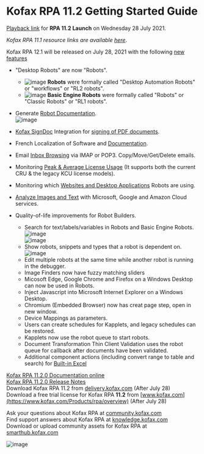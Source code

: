 # Kofax RPA 11.2 Getting Started Guide

[Playback link](https://event.on24.com/wcc/r/3318568/3A3A47AB1937E08939DA181B20962FB8/2711588) for **RPA 11.2 Launch** on Wednesday 28 July 2021.  
 
*Kofax RPA 11.1 resource links are available [here](https://github.com/KofaxRPA/RPA-11.1#readme)*.  

Kofax RPA 12.1 will be released on July 28, 2021 with the following [new features](https://docshield.kofax.com/RPA/en_US/11.2.0_ea1ydbmwk9/help/rpa_rn/rpa_releasenotes/c_newfeatures.html)  
* "Desktop Robots" are now "Robots".
  * ![image](https://user-images.githubusercontent.com/47416964/126156358-f0fd60e6-82da-44f0-b23a-487f8c6234aa.png)
**Robots** were formally called "Desktop Automation Robots" or "workflows" or "RL2 robots".
  * ![image](https://user-images.githubusercontent.com/47416964/126156337-8c85f723-d5c9-4cff-9c4e-4fc6ee2d67c7.png)
**Basic Engine Robots** were formally called "Robots" or "Classic Robots" or "RL1 robots".
* Generate [Robot Documentation](https://docshield.kofax.com/RPA/en_US/11.2.0_ea1ydbmwk9/help/rpa_help/kap_help/mgmtconsole/c_robotdocumentation.html#c_robotdocumentation).  
![image](https://user-images.githubusercontent.com/47416964/126157397-be991571-3584-446f-857d-b921e80f9a61.png)

* [Kofax SignDoc](https://www.kofax.com/products/signdoc) Integration for [signing of PDF documents](https://docshield.kofax.com/RPA/en_US/11.2.0_ea1ydbmwk9/help/rpa_help/kap_help/designstudio/c_dassigndoc.html).
* French Localization of Software and [Documentation](https://docshield.kofax.com/RPA/fr_FR/11.2.0_ea1ydbmwk9/help/rpa_help/kap_help/c_welcomegeneral.html).
* Email [Inbox Browsing](https://docshield.kofax.com/RPA/en_US/11.2.0_ea1ydbmwk9/help/rpa_help/kap_help/designstudio/c_dasmailstep.html) via IMAP or POP3. Copy/Move/Get/Delete emails.
* Monitoring [Peak & Average License Usage](https://docshield.kofax.com/RPA/en_US/11.2.0_ea1ydbmwk9/help/rpa_help/kap_help/kafrpa/c_kafkviews.html#concept_views_usage) (It supports both the current CRU & the legacy KCU license models).
* Monitoring which [Websites and Desktop Applications](https://docshield.kofax.com/RPA/en_US/11.2.0_ea1ydbmwk9/help/rpa_help/kap_help/kafrpa/c_kafkviews.html#concept_views_usage) Robots are using.
* [Analyze Images and Text](https://docshield.kofax.com/RPA/en_US/11.2.0_ea1ydbmwk9/help/rpa_help/kap_help/designstudio/c_cloudai.html) with Microsoft, Google and Amazon Cloud services.  
* Quality-of-life improvements for Robot Builders.  
  * Search for text/labels/variables in Robots and Basic Engine Robots.  
![image](https://user-images.githubusercontent.com/47416964/126157249-a6538512-6ff1-45e8-838d-4a03543240ff.png)  
![image](https://user-images.githubusercontent.com/47416964/126157280-570f5402-de7d-41ee-a789-e739f6f250cd.png)
  * Show robots, snippets and types that a robot is dependent on.  
![image](https://user-images.githubusercontent.com/47416964/126157181-21a8d981-310e-4d80-9872-d9d3031c0c97.png)
  * Edit multiple robots at the same time while another robot is running in the debugger.
  * Image Finders now have fuzzy matching sliders
  * Micosoft Edge, Google Chrome and Firefox on a Windows Desktop can now be used in Robots.
  * Inject Javascript into Microsoft Internet Explorer on a Windows Desktop.
  * Chromium (Embedded Browser) now has creat page step, open in new window.
  * Device Mappings as parameters.
  * Users can create schedules for Kapplets, and legacy schedules can be restored.
  * Kapplets now use the robot queue to start robots.
  * Document Transformation Thin Client Validation uses the robot queue for callback after documents have been validated.
  * Additional component actions (including convert range to table and search) for [Built-in Excel](https://docshield.kofax.com/RPA/en_US/11.2.0_ea1ydbmwk9/help/rpa_help/kap_help/designstudio/c_builtinexcel.html)

[Kofax RPA 11.2.0 Documentation online](https://docshield.kofax.com/Portal/Products/en_US/RPA/11.2.0_ea1ydbmwk9/RPA.htm)  
[Kofax RPA 11.2.0 Release Notes](https://docshield.kofax.com/RPA/en_US/11.2.0_ea1ydbmwk9/help/rpa_rn/rpa_releasenotes/c_aboutthisrelease.html)  
Download Kofax RPA 11.2 from [delivery.kofax.com](https://delivery.kofax.com)   (After July 28)  
Download a free trial license for Kofax RPA **11.2** from [www.kofax.com](https://www.kofax.com/Products/rpa/overview)  (After July 28)  

Ask your questions about Kofax RPA at [community.kofax.com](https://community.kofax.com/)  
Find support answers about Kofax RPA at [knowledge.kofax.com](https://knowledge.kofax.com/Robotic_Process_Automation)  
Download or upload community assets for Kofax RPA at [smarthub.kofax.com](https://smarthub.kofax.com/apps/?product=Kofax+RPA)  
  
![image](https://user-images.githubusercontent.com/47416964/125473444-185fa139-e8b0-4916-99fa-9aee4f466fd0.png)
